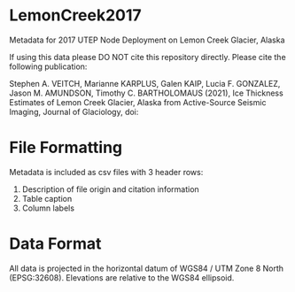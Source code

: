 # LemonCreek2017
Metadata for 2017 UTEP Node Deployment on Lemon Creek Glacier, Alaska

If using this data please DO NOT cite this repository directly.  Please cite the following publication:

Stephen A. VEITCH, Marianne KARPLUS, Galen KAIP, Lucia F. GONZALEZ, Jason M. AMUNDSON, Timothy C. BARTHOLOMAUS (2021), Ice Thickness Estimates of Lemon Creek Glacier, Alaska from Active-Source Seismic Imaging, Journal of Glaciology, doi: 

# File Formatting
Metadata is included as csv files with 3 header rows:
1) Description of file origin and citation information
2) Table caption
3) Column labels

# Data Format
All data is projected in the horizontal datum of WGS84 / UTM Zone 8 North (EPSG:32608). Elevations are relative to the WGS84 ellipsoid.
